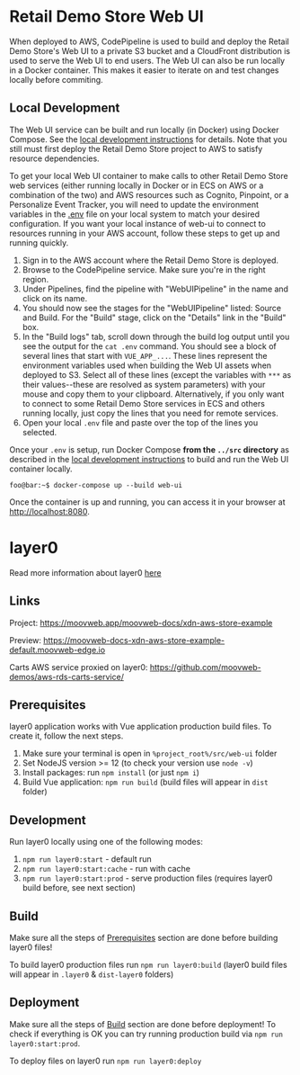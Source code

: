 # Retail Demo Store Web UI

When deployed to AWS, CodePipeline is used to build and deploy the Retail Demo Store's Web UI to a private S3 bucket and a CloudFront distribution is used to serve the Web UI to end users. The Web UI can also be run locally in a Docker container. This makes it easier to iterate on and test changes locally before commiting.

## Local Development

The Web UI service can be built and run locally (in Docker) using Docker Compose. See the [local development instructions](../) for details. Note that you still must first deploy the Retail Demo Store project to AWS to satisfy resource dependencies.

To get your local Web UI container to make calls to other Retail Demo Store web services (either running locally in Docker or in ECS on AWS or a combination of the two) and AWS resources such as Cognito, Pinpoint, or a Personalize Event Tracker, you will need to update the environment variables in the [.env](./env) file on your local system to match your desired configuration. If you want your local instance of web-ui to connect to resources running in your AWS account, follow these steps to get up and running quickly.

1. Sign in to the AWS account where the Retail Demo Store is deployed.
2. Browse to the CodePipeline service. Make sure you're in the right region.
3. Under Pipelines, find the pipeline with "WebUIPipeline" in the name and click on its name.
4. You should now see the stages for the "WebUIPipeline" listed: Source and Build. For the "Build" stage, click on the "Details" link in the "Build" box.
5. In the "Build logs" tab, scroll down through the build log output until you see the output for the `cat .env` command. You should see a block of several lines that start with `VUE_APP_...`. These lines represent the environment variables used when building the Web UI assets when deployed to S3. Select all of these lines (except the variables with `***` as their values--these are resolved as system parameters) with your mouse and copy them to your clipboard. Alternatively, if you only want to connect to some Retail Demo Store services in ECS and others running locally, just copy the lines that you need for remote services.
6. Open your local `.env` file and paste over the top of the lines you selected.

Once your `.env` is setup, run Docker Compose **from the `../src` directory** as described in the [local development instructions](../) to build and run the Web UI container locally.

```console
foo@bar:~$ docker-compose up --build web-ui
```

Once the container is up and running, you can access it in your browser at [http://localhost:8080](http://localhost:8080).

# layer0

Read more information about layer0 [here](https://developer.moovweb.com/guides/starter)

## Links

Project: https://moovweb.app/moovweb-docs/xdn-aws-store-example

Preview: https://moovweb-docs-xdn-aws-store-example-default.moovweb-edge.io

Carts AWS service proxied on layer0: https://github.com/moovweb-demos/aws-rds-carts-service/

## Prerequisites

layer0 application works with Vue application production build files.
To create it, follow the next steps.

1. Make sure your terminal is open in `%project_root%/src/web-ui` folder
2. Set NodeJS version >= 12 (to check your version use `node -v`)
3. Install packages: run `npm install` (or just `npm i`)
4. Build Vue application: `npm run build` (build files will appear in `dist` folder)

## Development

Run layer0 locally using one of the following modes:
1. `npm run layer0:start` - default run 
2. `npm run layer0:start:cache` - run with cache
3. `npm run layer0:start:prod` - serve production files (requires layer0 build before, see next section)

## Build

Make sure all the steps of [Prerequisites](#Prerequisites) section are done before building layer0 files!

To build layer0 production files run `npm run layer0:build` (layer0 build files will appear in `.layer0` & `dist-layer0` folders)

## Deployment

Make sure all the steps of [Build](#Build) section are done before deployment! 
To check if everything is OK you can try running production build via `npm run layer0:start:prod`.

To deploy files on layer0 run `npm run layer0:deploy`

